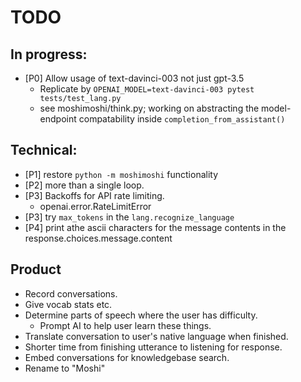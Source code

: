 # TODO

## In progress:
- [P0] Allow usage of text-davinci-003 not just gpt-3.5
  - Replicate by `OPENAI_MODEL=text-davinci-003 pytest tests/test_lang.py`
  - see moshimoshi/think.py; working on abstracting the model-endpoint compatability inside `completion_from_assistant()`

## Technical:
- [P1] restore `python -m moshimoshi` functionality
- [P2] more than a single loop.
- [P3] Backoffs for API rate limiting.
    - openai.error.RateLimitError
- [P3] try `max_tokens` in the `lang.recognize_language`
- [P4] print athe ascii characters for the message contents in the response.choices.message.content

## Product
- Record conversations.
- Give vocab stats etc.
- Determine parts of speech where the user has difficulty.
  - Prompt AI to help user learn these things.
- Translate conversation to user's native language when finished.
- Shorter time from finishing utterance to listening for response.
- Embed conversations for knowledgebase search.
- Rename to "Moshi"
